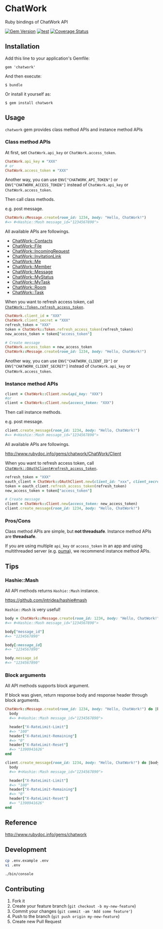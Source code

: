 # ChatWork

Ruby bindings of ChatWork API

[![Gem Version](https://badge.fury.io/rb/chatwork.svg)](https://badge.fury.io/rb/chatwork)
[![test](https://github.com/asonas/chatwork-ruby/actions/workflows/test.yml/badge.svg)](https://github.com/asonas/chatwork-ruby/actions/workflows/test.yml)
[![Coverage Status](https://coveralls.io/repos/github/asonas/chatwork-ruby/badge.svg?branch=master)](https://coveralls.io/github/asonas/chatwork-ruby)

## Installation

Add this line to your application's Gemfile:

    gem 'chatwork'

And then execute:

    $ bundle

Or install it yourself as:

    $ gem install chatwork

## Usage
`chatwork` gem provides class method APIs and instance method APIs

### Class method APIs
At first, set `ChatWork.api_key` or `ChatWork.access_token`.

```ruby
ChatWork.api_key = "XXX"
# or
ChatWork.access_token = "XXX"
```

Another way, you can use `ENV["CHATWORK_API_TOKEN"]` or `ENV["CHATWORK_ACCESS_TOKEN"]` instead of `ChatWork.api_key` or `ChatWork.access_token`.

Then call class methods.

e.g. post message.

```ruby
ChatWork::Message.create(room_id: 1234, body: "Hello, ChatWork!")
#=> #<Hashie::Mash message_id="1234567890">
```

All available APIs are followings.

* [ChatWork::Contacts](lib/chatwork/contacts.rb)
* [ChatWork::File](lib/chatwork/file.rb)
* [ChatWork::IncomingRequest](lib/chatwork/incoming_request.rb)
* [ChatWork::InvitationLink](lib/chatwork/invitation_link.rb)
* [ChatWork::Me](lib/chatwork/me.rb)
* [ChatWork::Member](lib/chatwork/member.rb)
* [ChatWork::Message](lib/chatwork/message.rb)
* [ChatWork::MyStatus](lib/chatwork/my_status.rb)
* [ChatWork::MyTask](lib/chatwork/my_task.rb)
* [ChatWork::Room](lib/chatwork/room.rb)
* [ChatWork::Task](lib/chatwork/task.rb)

When you want to refresh access token, call [`ChatWork::Token.refresh_access_token`](lib/chatwork/token.rb).

```ruby
ChatWork.client_id = "XXX"
ChatWork.client_secret = "XXX"
refresh_token = "XXX"
token = ChatWork::Token.refresh_access_token(refresh_token)
new_access_token = token["access_token"]

# Create message
ChatWork.access_token = new_access_token
ChatWork::Message.create(room_id: 1234, body: "Hello, ChatWork!")
```

Another way, you can use `ENV["CHATWORK_CLIENT_ID"]` or `ENV["CHATWORK_CLIENT_SECRET"]` instead of `ChatWork.api_key` or `ChatWork.access_token`.

### Instance method APIs
```ruby
client = ChatWork::Client.new(api_key: "XXX")
#or
client = ChatWork::Client.new(access_token: "XXX")
```

Then call instance methods.

e.g. post message.

```ruby
client.create_message(room_id: 1234, body: "Hello, ChatWork!")
#=> #<Hashie::Mash message_id="1234567890">
```

All available APIs are followings.

http://www.rubydoc.info/gems/chatwork/ChatWork/Client

When you want to refresh access token, call [`ChatWork::OAuthClient#refresh_access_token`](lib/chatwork/oauth_client/token_methods.rb).

```ruby
refresh_token = "XXX"
oauth_client = ChatWork::OAuthClient.new(client_id: "xxx", client_secret: "xxx")
token = oauth_client.refresh_access_token(refresh_token)
new_access_token = token["access_token"]

# Create message
client = ChatWork::Client.new(access_token: new_access_token)
client.create_message(room_id: 1234, body: "Hello, ChatWork!")
```

### Pros/Cons
Class method APIs are simple, but **not threadsafe**. Instance method APIs are **threadsafe**.

If you are using multiple `api_key` or `access_token` in an app and using multithreaded server (e.g. [puma](https://github.com/puma/puma)), we recommend instance method APIs.

## Tips
### Hashie::Mash
All API methods returns `Hashie::Mash` instance.

https://github.com/intridea/hashie#mash

`Hashie::Mash` is very useful!

```ruby
body = ChatWork::Message.create(room_id: 1234, body: "Hello, ChatWork!")
#=> #<Hashie::Mash message_id="1234567890">

body["message_id"]
#=> "1234567890"

body[:message_id]
#=> "1234567890"

body.message_id
#=> "1234567890"
```

### Block arguments
All API methods supports block argument.

If block was given, return response body and response header through block arguments.

```ruby
ChatWork::Message.create(room_id: 1234, body: "Hello, ChatWork!") do |body, header|
  body
  #=> #<Hashie::Mash message_id="1234567890">

  header["X-RateLimit-Limit"]
  #=> "100"
  header["X-RateLimit-Remaining"]
  #=> "0"
  header["X-RateLimit-Reset"]
  #=> "1390941626"
end
```

```ruby
client.create_message(room_id: 1234, body: "Hello, ChatWork!") do |body, header|
  body
  #=> #<Hashie::Mash message_id="1234567890">

  header["X-RateLimit-Limit"]
  #=> "100"
  header["X-RateLimit-Remaining"]
  #=> "0"
  header["X-RateLimit-Reset"]
  #=> "1390941626"
end
```

## Reference
http://www.rubydoc.info/gems/chatwork

## Development
```bash
cp .env.example .env
vi .env

./bin/console
```

## Contributing

1. Fork it
2. Create your feature branch (`git checkout -b my-new-feature`)
3. Commit your changes (`git commit -am 'Add some feature'`)
4. Push to the branch (`git push origin my-new-feature`)
5. Create new Pull Request
